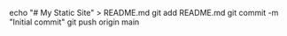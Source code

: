 echo "# My Static Site" > README.md
git add README.md
git commit -m "Initial commit"
git push origin main
